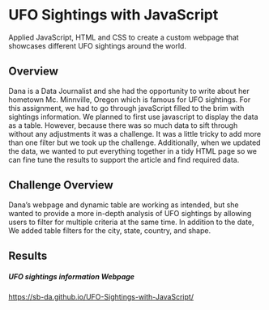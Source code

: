 # UFO Sightings with JavaScript
Applied JavaScript, HTML and CSS to create a custom webpage that showcases different UFO sightings around the world.

## Overview
Dana is a Data Journalist and she had the opportunity to write about her hometown Mc. Minnville, Oregon which is famous for UFO sightings. For this assignment, we had to go through javaScript filled to the brim with sightings information. We planned to first use javascript to display the data as a table. However, because there was so much data to sift through without any adjustments it was a challenge. It was a little tricky to add more than one filter but we took up the challenge.
Additionally, when we updated the data, we wanted to put everything together in a tidy HTML page so we can fine tune the results to support the article and find required data.

## Challenge Overview
Dana’s webpage and dynamic table are working as intended, but she wanted to provide a more in-depth analysis of UFO sightings by allowing users to filter for multiple criteria at the same time. In addition to the date, We added table filters for the city, state, country, and shape.

## Results

##### UFO sightings information Webpage
https://sb-da.github.io/UFO-Sightings-with-JavaScript/

